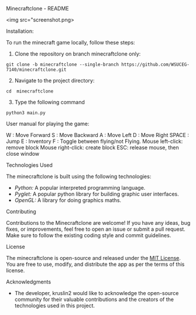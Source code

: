 Minecraftclone - README

<img src="screenshot.png></br>

Installation:

To run the minecraft game locally, follow these steps:

1. Clone the repository on branch minecraftclone only:

```shell
git clone -b minecraftclone --single-branch https://github.com/WSUCEG-7140/minecraftclone.git
```

2. Navigate to the project directory:

```shell
cd  minecraftclone
```

3. Type the following command

```console
python3 main.py
```

User manual for playing the game:

W     : Move Forward
S     : Move Backward
A     : Move Left
D     : Move Right
SPACE : Jump
E     : Inventory
F     : Toggle between flying/not Flying.
Mouse left-click: remove block
Mouse right-click: create block
ESC: release mouse, then close window

Technologies Used

The minecraftclone is built using the following technologies:

- *Python:* A popular interpreted programming language.
- *Pyglet:* A popular python library for building graphic user interfaces.
- *OpenGL:* A library for doing graphics maths.


Contributing

Contributions to the  Minecraftclone are welcome! If you have any ideas, bug fixes, or improvements, feel free to open an issue or submit a pull request. Make sure to follow the existing coding style and commit guidelines.


License

The  minecraftclone is open-source and released under the [MIT License](LICENSE). You are free to use, modify, and distribute the app as per the terms of this license.


Acknowledgments

- The developer, kruslin2 would like to acknowledge the open-source community for their valuable contributions and the creators of the technologies used in this project.






